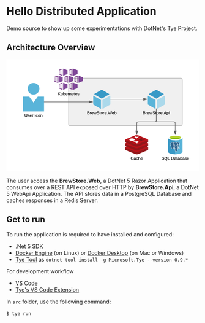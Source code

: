 # Hello Distributed Application

Demo source to show up some experimentations with DotNet's Tye Project.

## Architecture Overview

![ArchitectureOverview](docs/images/architecture.png)

The user access the **BrewStore.Web**, a DotNet 5 Razor Application that consumes over a REST API exposed over HTTP by **BrewStore.Api**, a DotNet 5 WebApi Application. The API stores data in a PostgreSQL Database and caches responses in a Redis Server.

## Get to run

To run the application is required to have installed and configured:

- [.Net 5 SDK](https://dotnet.microsoft.com/download)
- [Docker Engine](https://www.docker.com/products/container-runtime) (on Linux) or [Docker Desktop](https://www.docker.com/products/docker-desktop) (on Mac or Windows)
- [Tye Tool](https://github.com/dotnet/tye/blob/main/docs/getting_started.md) as `dotnet tool install -g Microsoft.Tye --version 0.9.*`

For development workflow

- [VS Code](https://code.visualstudio.com/)
- [Tye's VS Code Extension](https://marketplace.visualstudio.com/items?itemName=ms-azuretools.vscode-tye)

In `src` folder, use the following command:

```sh
$ tye run
```
